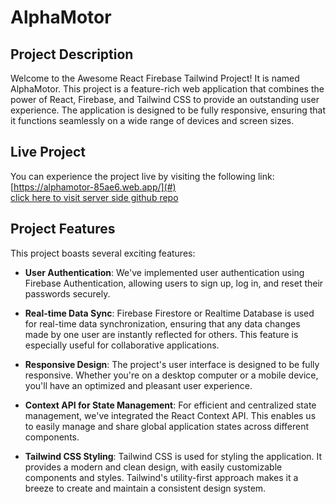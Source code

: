 # AlphaMotor 

## Project Description

Welcome to the Awesome React Firebase Tailwind Project! It is named AlphaMotor. This project is a feature-rich web application that combines the power of React, Firebase, and Tailwind CSS to provide an outstanding user experience. The application is designed to be fully responsive, ensuring that it functions seamlessly on a wide range of devices and screen sizes.

## Live Project

You can experience the project live by visiting the following link: [https://alphamotor-85ae6.web.app/](#) <br/>
[click here to visit server side github repo](https://github.com/MahdiGreen75/AlphaMotors-server-v2)

## Project Features

This project boasts several exciting features:

- **User Authentication**: We've implemented user authentication using Firebase Authentication, allowing users to sign up, log in, and reset their passwords securely.

- **Real-time Data Sync**: Firebase Firestore or Realtime Database is used for real-time data synchronization, ensuring that any data changes made by one user are instantly reflected for others. This feature is especially useful for collaborative applications.

- **Responsive Design**: The project's user interface is designed to be fully responsive. Whether you're on a desktop computer or a mobile device, you'll have an optimized and pleasant user experience.

- **Context API for State Management**: For efficient and centralized state management, we've integrated the React Context API. This enables us to easily manage and share global application states across different components.

- **Tailwind CSS Styling**: Tailwind CSS is used for styling the application. It provides a modern and clean design, with easily customizable components and styles. Tailwind's utility-first approach makes it a breeze to create and maintain a consistent design system.


